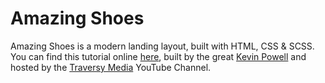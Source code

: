 # Amazing Shoes

Amazing Shoes is a modern landing layout, built with HTML, CSS & SCSS.
You can find this tutorial online [here](https://www.youtube.com/watch?v=X1dz0xRbSJc&t=1043s), built by the great [Kevin Powell](https://twitter.com/KevinJPowell) and hosted by the [Traversy Media](https://www.youtube.com/user/TechGuyWeb) YouTube Channel.

